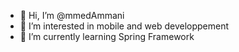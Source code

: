 - 👋 Hi, I’m @mmedAmmani
- 👀 I’m interested in mobile and web developpement
- 🌱 I’m currently learning Spring Framework
<!---
mmedAmmani/mmedAmmani is a ✨ special ✨ repository because its `README.md` (this file) appears on your GitHub profile.
You can click the Preview link to take a look at your changes.
--->
